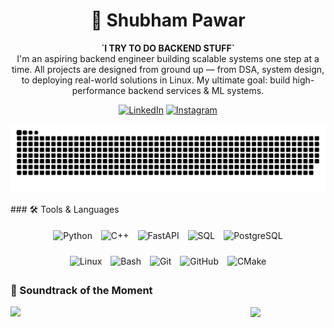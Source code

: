 <h1 align="center">🐹 Shubham Pawar</h1>

<p align="center">
  <strong>`I TRY TO DO BACKEND STUFF`</strong><br/>
  I'm an aspiring backend engineer building scalable systems one step at a time. All projects are designed from ground up — from DSA, system design, to deploying real-world solutions in Linux. My ultimate goal: build high-performance backend services & ML systems.
</p>
<p align="center">
   <a href="https://www.linkedin.com/in/shubham-pawar-2k04" target="_blank">
      <img alt="LinkedIn" title="Connect on LinkedIn" src="https://img.shields.io/badge/LinkedIn-1A4D8F?style=for-the-badge&logo=linkedin&logoColor=white"/></a>
   <a href="https://www.instagram.com/shubhtistic/" target="_blank">
      <img alt="Instagram" title="Follow on Instagram" src="https://img.shields.io/badge/Instagram-A81968?style=for-the-badge&logo=instagram&logoColor=white"/></a>
</p>
<p align="center">
  <img src="https://raw.githubusercontent.com/Shubhtistic/Shubhtistic/main/output/github-snake-dark.svg" />
</p>
### 🛠️ Tools & Languages

<p align="center">
  <img alt="Python" src="https://cdn.jsdelivr.net/gh/devicons/devicon/icons/python/python-original.svg" width="40px" style="margin:5px"/>
  <img alt="C++" src="https://cdn.jsdelivr.net/gh/devicons/devicon/icons/cplusplus/cplusplus-original.svg" width="40px" style="margin:5px"/>
  <img alt="FastAPI" src="https://cdn.jsdelivr.net/gh/devicons/devicon/icons/fastapi/fastapi-original.svg" width="40px" style="margin:5px"/>
  <img alt="SQL" src="https://cdn.jsdelivr.net/gh/devicons/devicon/icons/mysql/mysql-original.svg" width="40px" style="margin:5px"/>
  <img alt="PostgreSQL" src="https://cdn.jsdelivr.net/gh/devicons/devicon/icons/postgresql/postgresql-original.svg" width="40px" style="margin:5px"/>
</p>

<p align="center">
  <img alt="Linux" src="https://cdn.jsdelivr.net/gh/devicons/devicon/icons/linux/linux-original.svg" width="40px" style="margin:5px"/>
  <img alt="Bash" src="https://api.iconify.design/skill-icons/bash-dark.svg" width="40px" style="margin:5px"/>
  <img alt="Git" src="https://cdn.jsdelivr.net/gh/devicons/devicon/icons/git/git-original.svg" width="40px" style="margin:5px"/>
  <img alt="GitHub" src="https://api.iconify.design/skill-icons/github-dark.svg" width="40px" style="margin:5px"/>
  <img alt="CMake" src="https://api.iconify.design/skill-icons/cmake-dark.svg" width="40px" style="margin:5px"/>
</p>


### 🎵 Soundtrack of the Moment

<div align="center" style="display: flex; justify-content: space-between; align-items: center; max-width: 650px; margin:auto;">
  <a href="https://open.spotify.com/user/31urtnhjhdtd5g5faxzwestvqylm">
    <img src="https://novatorem.visualbean.vercel.app/api/spotify" />
  </a>
  <img src="https://github.com/Shubhtistic/Shubhtistic/raw/main/output/cat.gif" width="120" style="margin-left:20px"/>
</div>



